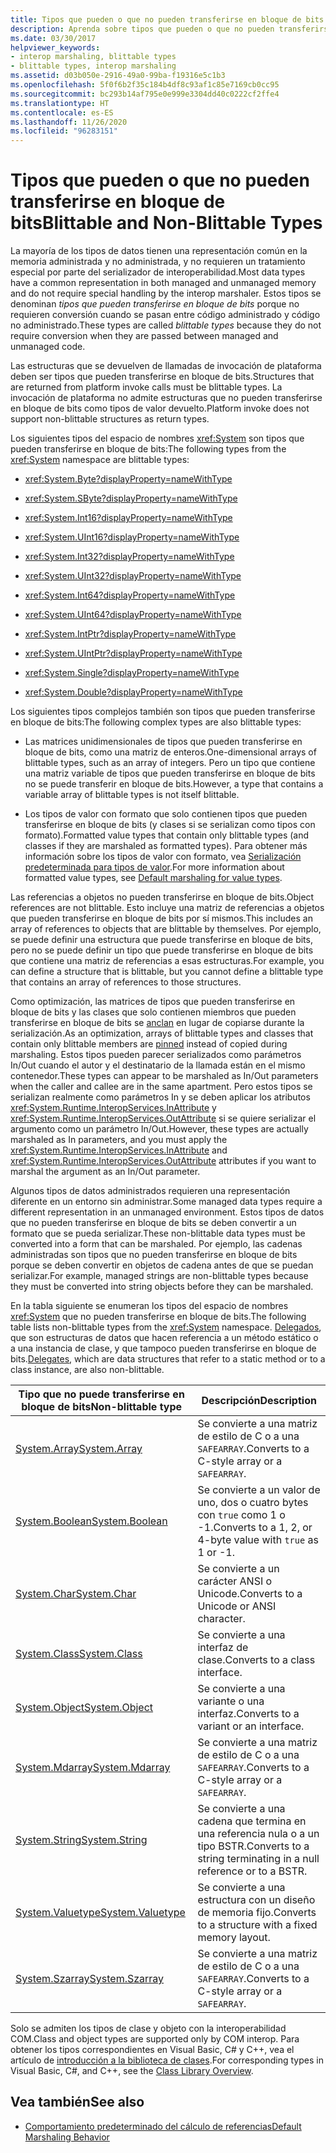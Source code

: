 ```yaml
---
title: Tipos que pueden o que no pueden transferirse en bloque de bits
description: Aprenda sobre tipos que pueden o que no pueden transferirse en bloque de bits. Los tipos de datos que pueden representarse como tipos que pueden transferirse en bloque de bits se representan normalmente en la memoria administrada y no administrada y no necesitan un control especial.
ms.date: 03/30/2017
helpviewer_keywords:
- interop marshaling, blittable types
- blittable types, interop marshaling
ms.assetid: d03b050e-2916-49a0-99ba-f19316e5c1b3
ms.openlocfilehash: 5f0f6b2f35c184b4df8c93af1c85e7169cb0cc95
ms.sourcegitcommit: bc293b14af795e0e999e3304dd40c0222cf2ffe4
ms.translationtype: HT
ms.contentlocale: es-ES
ms.lasthandoff: 11/26/2020
ms.locfileid: "96283151"
---
```

# <a name="blittable-and-non-blittable-types"></a><span data-ttu-id="b39d3-104">Tipos que pueden o que no pueden transferirse en bloque de bits</span><span class="sxs-lookup"><span data-stu-id="b39d3-104">Blittable and Non-Blittable Types</span></span>

<span data-ttu-id="b39d3-105">La mayoría de los tipos de datos tienen una representación común en la memoria administrada y no administrada, y no requieren un tratamiento especial por parte del serializador de interoperabilidad.</span><span class="sxs-lookup"><span data-stu-id="b39d3-105">Most data types have a common representation in both managed and unmanaged memory and do not require special handling by the interop marshaler.</span></span> <span data-ttu-id="b39d3-106">Estos tipos se denominan *tipos que pueden transferirse en bloque de bits* porque no requieren conversión cuando se pasan entre código administrado y código no administrado.</span><span class="sxs-lookup"><span data-stu-id="b39d3-106">These types are called *blittable types* because they do not require conversion when they are passed between managed and unmanaged code.</span></span>  
  
 <span data-ttu-id="b39d3-107">Las estructuras que se devuelven de llamadas de invocación de plataforma deben ser tipos que pueden transferirse en bloque de bits.</span><span class="sxs-lookup"><span data-stu-id="b39d3-107">Structures that are returned from platform invoke calls must be blittable types.</span></span> <span data-ttu-id="b39d3-108">La invocación de plataforma no admite estructuras que no pueden transferirse en bloque de bits como tipos de valor devuelto.</span><span class="sxs-lookup"><span data-stu-id="b39d3-108">Platform invoke does not support non-blittable structures as return types.</span></span>  
  
 <span data-ttu-id="b39d3-109">Los siguientes tipos del espacio de nombres <xref:System> son tipos que pueden transferirse en bloque de bits:</span><span class="sxs-lookup"><span data-stu-id="b39d3-109">The following types from the <xref:System> namespace are blittable types:</span></span>  
  
- <xref:System.Byte?displayProperty=nameWithType>  
  
- <xref:System.SByte?displayProperty=nameWithType>  
  
- <xref:System.Int16?displayProperty=nameWithType>  
  
- <xref:System.UInt16?displayProperty=nameWithType>  
  
- <xref:System.Int32?displayProperty=nameWithType>  
  
- <xref:System.UInt32?displayProperty=nameWithType>  
  
- <xref:System.Int64?displayProperty=nameWithType>  
  
- <xref:System.UInt64?displayProperty=nameWithType>  
  
- <xref:System.IntPtr?displayProperty=nameWithType>  
  
- <xref:System.UIntPtr?displayProperty=nameWithType>  
  
- <xref:System.Single?displayProperty=nameWithType>  
  
- <xref:System.Double?displayProperty=nameWithType>  
  
 <span data-ttu-id="b39d3-110">Los siguientes tipos complejos también son tipos que pueden transferirse en bloque de bits:</span><span class="sxs-lookup"><span data-stu-id="b39d3-110">The following complex types are also blittable types:</span></span>  
  
- <span data-ttu-id="b39d3-111">Las matrices unidimensionales de tipos que pueden transferirse en bloque de bits, como una matriz de enteros.</span><span class="sxs-lookup"><span data-stu-id="b39d3-111">One-dimensional arrays of blittable types, such as an array of integers.</span></span> <span data-ttu-id="b39d3-112">Pero un tipo que contiene una matriz variable de tipos que pueden transferirse en bloque de bits no se puede transferir en bloque de bits.</span><span class="sxs-lookup"><span data-stu-id="b39d3-112">However, a type that contains a variable array of blittable types is not itself blittable.</span></span>  
  
- <span data-ttu-id="b39d3-113">Los tipos de valor con formato que solo contienen tipos que pueden transferirse en bloque de bits (y clases si se serializan como tipos con formato).</span><span class="sxs-lookup"><span data-stu-id="b39d3-113">Formatted value types that contain only blittable types (and classes if they are marshaled as formatted types).</span></span> <span data-ttu-id="b39d3-114">Para obtener más información sobre los tipos de valor con formato, vea [Serialización predeterminada para tipos de valor](default-marshaling-behavior.md#default-marshaling-for-value-types).</span><span class="sxs-lookup"><span data-stu-id="b39d3-114">For more information about formatted value types, see [Default marshaling for value types](default-marshaling-behavior.md#default-marshaling-for-value-types).</span></span>  
  
 <span data-ttu-id="b39d3-115">Las referencias a objetos no pueden transferirse en bloque de bits.</span><span class="sxs-lookup"><span data-stu-id="b39d3-115">Object references are not blittable.</span></span> <span data-ttu-id="b39d3-116">Esto incluye una matriz de referencias a objetos que pueden transferirse en bloque de bits por sí mismos.</span><span class="sxs-lookup"><span data-stu-id="b39d3-116">This includes an array of references to objects that are blittable by themselves.</span></span> <span data-ttu-id="b39d3-117">Por ejemplo, se puede definir una estructura que puede transferirse en bloque de bits, pero no se puede definir un tipo que puede transferirse en bloque de bits que contiene una matriz de referencias a esas estructuras.</span><span class="sxs-lookup"><span data-stu-id="b39d3-117">For example, you can define a structure that is blittable, but you cannot define a blittable type that contains an array of references to those structures.</span></span>  
  
 <span data-ttu-id="b39d3-118">Como optimización, las matrices de tipos que pueden transferirse en bloque de bits y las clases que solo contienen miembros que pueden transferirse en bloque de bits se [anclan](copying-and-pinning.md) en lugar de copiarse durante la serialización.</span><span class="sxs-lookup"><span data-stu-id="b39d3-118">As an optimization, arrays of blittable types and classes that contain only blittable members are [pinned](copying-and-pinning.md) instead of copied during marshaling.</span></span> <span data-ttu-id="b39d3-119">Estos tipos pueden parecer serializados como parámetros In/Out cuando el autor y el destinatario de la llamada están en el mismo contenedor.</span><span class="sxs-lookup"><span data-stu-id="b39d3-119">These types can appear to be marshaled as In/Out parameters when the caller and callee are in the same apartment.</span></span> <span data-ttu-id="b39d3-120">Pero estos tipos se serializan realmente como parámetros In y se deben aplicar los atributos <xref:System.Runtime.InteropServices.InAttribute> y <xref:System.Runtime.InteropServices.OutAttribute> si se quiere serializar el argumento como un parámetro In/Out.</span><span class="sxs-lookup"><span data-stu-id="b39d3-120">However, these types are actually marshaled as In parameters, and you must apply the <xref:System.Runtime.InteropServices.InAttribute> and <xref:System.Runtime.InteropServices.OutAttribute> attributes if you want to marshal the argument as an In/Out parameter.</span></span>  
  
 <span data-ttu-id="b39d3-121">Algunos tipos de datos administrados requieren una representación diferente en un entorno sin administrar.</span><span class="sxs-lookup"><span data-stu-id="b39d3-121">Some managed data types require a different representation in an unmanaged environment.</span></span> <span data-ttu-id="b39d3-122">Estos tipos de datos que no pueden transferirse en bloque de bits se deben convertir a un formato que se pueda serializar.</span><span class="sxs-lookup"><span data-stu-id="b39d3-122">These non-blittable data types must be converted into a form that can be marshaled.</span></span> <span data-ttu-id="b39d3-123">Por ejemplo, las cadenas administradas son tipos que no pueden transferirse en bloque de bits porque se deben convertir en objetos de cadena antes de que se puedan serializar.</span><span class="sxs-lookup"><span data-stu-id="b39d3-123">For example, managed strings are non-blittable types because they must be converted into string objects before they can be marshaled.</span></span>  
  
 <span data-ttu-id="b39d3-124">En la tabla siguiente se enumeran los tipos del espacio de nombres <xref:System> que no pueden transferirse en bloque de bits.</span><span class="sxs-lookup"><span data-stu-id="b39d3-124">The following table lists non-blittable types from the <xref:System> namespace.</span></span> <span data-ttu-id="b39d3-125">[Delegados](default-marshaling-behavior.md#default-marshaling-for-delegates), que son estructuras de datos que hacen referencia a un método estático o a una instancia de clase, y que tampoco pueden transferirse en bloque de bits.</span><span class="sxs-lookup"><span data-stu-id="b39d3-125">[Delegates](default-marshaling-behavior.md#default-marshaling-for-delegates), which are data structures that refer to a static method or to a class instance, are also non-blittable.</span></span>  
  
|<span data-ttu-id="b39d3-126">Tipo que no puede transferirse en bloque de bits</span><span class="sxs-lookup"><span data-stu-id="b39d3-126">Non-blittable type</span></span>|<span data-ttu-id="b39d3-127">Descripción</span><span class="sxs-lookup"><span data-stu-id="b39d3-127">Description</span></span>|  
|-------------------------|-----------------|  
|[<span data-ttu-id="b39d3-128">System.Array</span><span class="sxs-lookup"><span data-stu-id="b39d3-128">System.Array</span></span>](default-marshaling-for-arrays.md)|<span data-ttu-id="b39d3-129">Se convierte a una matriz de estilo de C o a una `SAFEARRAY`.</span><span class="sxs-lookup"><span data-stu-id="b39d3-129">Converts to a C-style array or a `SAFEARRAY`.</span></span>|  
|<span data-ttu-id="b39d3-130">[System.Boolean](/previous-versions/dotnet/netframework-4.0/t2t3725f(v=vs.100))</span><span class="sxs-lookup"><span data-stu-id="b39d3-130">[System.Boolean](/previous-versions/dotnet/netframework-4.0/t2t3725f(v=vs.100))</span></span>|<span data-ttu-id="b39d3-131">Se convierte a un valor de uno, dos o cuatro bytes con `true` como 1 o -1.</span><span class="sxs-lookup"><span data-stu-id="b39d3-131">Converts to a 1, 2, or 4-byte value with `true` as 1 or -1.</span></span>|  
|<span data-ttu-id="b39d3-132">[System.Char](/previous-versions/dotnet/netframework-4.0/6tyybbf2(v=vs.100))</span><span class="sxs-lookup"><span data-stu-id="b39d3-132">[System.Char](/previous-versions/dotnet/netframework-4.0/6tyybbf2(v=vs.100))</span></span>|<span data-ttu-id="b39d3-133">Se convierte a un carácter ANSI o Unicode.</span><span class="sxs-lookup"><span data-stu-id="b39d3-133">Converts to a Unicode or ANSI character.</span></span>|  
|<span data-ttu-id="b39d3-134">[System.Class](/previous-versions/dotnet/netframework-4.0/s0968xy8(v=vs.100))</span><span class="sxs-lookup"><span data-stu-id="b39d3-134">[System.Class](/previous-versions/dotnet/netframework-4.0/s0968xy8(v=vs.100))</span></span>|<span data-ttu-id="b39d3-135">Se convierte a una interfaz de clase.</span><span class="sxs-lookup"><span data-stu-id="b39d3-135">Converts to a class interface.</span></span>|  
|[<span data-ttu-id="b39d3-136">System.Object</span><span class="sxs-lookup"><span data-stu-id="b39d3-136">System.Object</span></span>](default-marshaling-for-objects.md)|<span data-ttu-id="b39d3-137">Se convierte a una variante o una interfaz.</span><span class="sxs-lookup"><span data-stu-id="b39d3-137">Converts to a variant or an interface.</span></span>|  
|[<span data-ttu-id="b39d3-138">System.Mdarray</span><span class="sxs-lookup"><span data-stu-id="b39d3-138">System.Mdarray</span></span>](default-marshaling-for-arrays.md)|<span data-ttu-id="b39d3-139">Se convierte a una matriz de estilo de C o a una `SAFEARRAY`.</span><span class="sxs-lookup"><span data-stu-id="b39d3-139">Converts to a C-style array or a `SAFEARRAY`.</span></span>|  
|[<span data-ttu-id="b39d3-140">System.String</span><span class="sxs-lookup"><span data-stu-id="b39d3-140">System.String</span></span>](default-marshaling-for-strings.md)|<span data-ttu-id="b39d3-141">Se convierte a una cadena que termina en una referencia nula o a un tipo BSTR.</span><span class="sxs-lookup"><span data-stu-id="b39d3-141">Converts to a string terminating in a null reference or to a BSTR.</span></span>|  
|<span data-ttu-id="b39d3-142">[System.Valuetype](/previous-versions/dotnet/netframework-4.0/0t2cwe11(v=vs.100))</span><span class="sxs-lookup"><span data-stu-id="b39d3-142">[System.Valuetype](/previous-versions/dotnet/netframework-4.0/0t2cwe11(v=vs.100))</span></span>|<span data-ttu-id="b39d3-143">Se convierte a una estructura con un diseño de memoria fijo.</span><span class="sxs-lookup"><span data-stu-id="b39d3-143">Converts to a structure with a fixed memory layout.</span></span>|  
|[<span data-ttu-id="b39d3-144">System.Szarray</span><span class="sxs-lookup"><span data-stu-id="b39d3-144">System.Szarray</span></span>](default-marshaling-for-arrays.md)|<span data-ttu-id="b39d3-145">Se convierte a una matriz de estilo de C o a una `SAFEARRAY`.</span><span class="sxs-lookup"><span data-stu-id="b39d3-145">Converts to a C-style array or a `SAFEARRAY`.</span></span>|  
  
 <span data-ttu-id="b39d3-146">Solo se admiten los tipos de clase y objeto con la interoperabilidad COM.</span><span class="sxs-lookup"><span data-stu-id="b39d3-146">Class and object types are supported only by COM interop.</span></span> <span data-ttu-id="b39d3-147">Para obtener los tipos correspondientes en Visual Basic, C# y C++, vea el artículo de [introducción a la biblioteca de clases](../../standard/class-library-overview.md).</span><span class="sxs-lookup"><span data-stu-id="b39d3-147">For corresponding types in Visual Basic, C#, and C++, see the [Class Library Overview](../../standard/class-library-overview.md).</span></span>  
  
## <a name="see-also"></a><span data-ttu-id="b39d3-148">Vea también</span><span class="sxs-lookup"><span data-stu-id="b39d3-148">See also</span></span>

- [<span data-ttu-id="b39d3-149">Comportamiento predeterminado del cálculo de referencias</span><span class="sxs-lookup"><span data-stu-id="b39d3-149">Default Marshaling Behavior</span></span>](default-marshaling-behavior.md)
